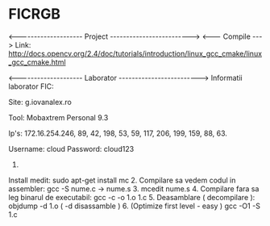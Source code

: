 # FICRGB
<-------------------- Project ------------------------->
<--- Compile --->
Link: http://docs.opencv.org/2.4/doc/tutorials/introduction/linux_gcc_cmake/linux_gcc_cmake.html


<-------------------- Laborator ------------------------->
Informatii laborator FIC:

Site: g.iovanalex.ro

Tool: Mobaxtrem Personal 9.3

Ip's:
172.16.254.246, 89, 42, 198, 53, 59, 117, 206, 199, 159, 88, 63.

Username: cloud
Password: cloud123

1.
Install medit: sudo apt-get install mc
2.
Compilare sa vedem codul in assembler: gcc -S nume.c -> nume.s
3.
mcedit nume.s
4.
Compilare fara sa leg binarul de executabil: gcc -c -o 1.o 1.c
5.
Deasamblare ( decompilare ): objdump -d 1.o ( -d disassamble )
6.
(Optimize first level - easy )
gcc -O1 -S 1.c
